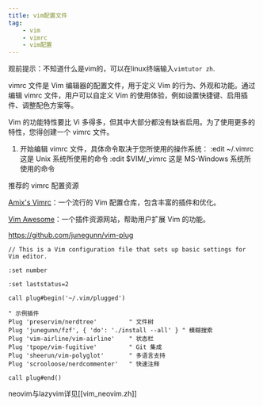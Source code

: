```yaml
---
title: vim配置文件
tag:
    - vim
    - vimrc
    - vim配置
---
```



观前提示：不知道什么是vim的，可以在linux终端输入`vimtutor zh`.

vimrc 文件是 Vim 编辑器的配置文件，用于定义 Vim 的行为、外观和功能。通过编辑 vimrc 文件，用户可以自定义 Vim 的使用体验，例如设置快捷键、启用插件、调整配色方案等。


  Vim 的功能特性要比 Vi 多得多，但其中大部分都没有缺省启用。为了使用更多的
  特性，您得创建一个 vimrc 文件。

  1. 开始编辑 vimrc 文件，具体命令取决于您所使用的操作系统：
        :edit ~/.vimrc          这是 Unix 系统所使用的命令
        :edit $VIM/_vimrc       这是 MS-Windows 系统所使用的命令

推荐的 vimrc 配置资源

[Amix's Vimrc](https://github.com/amix/vimrc)：一个流行的 Vim 配置仓库，包含丰富的插件和优化。

[Vim Awesome](https://vimawesome.com/)：一个插件资源网站，帮助用户扩展 Vim 的功能。


https://github.com/junegunn/vim-plug

```
// This is a Vim configuration file that sets up basic settings for Vim editor.

:set number

:set laststatus=2

call plug#begin('~/.vim/plugged')

" 示例插件
Plug 'preservim/nerdtree'         " 文件树
Plug 'junegunn/fzf', { 'do': './install --all' } " 模糊搜索
Plug 'vim-airline/vim-airline'    " 状态栏
Plug 'tpope/vim-fugitive'         " Git 集成
Plug 'sheerun/vim-polyglot'       " 多语言支持
Plug 'scrooloose/nerdcommenter'   " 快速注释

call plug#end()

```

neovim与lazyvim详见[[vim_neovim.zh]]